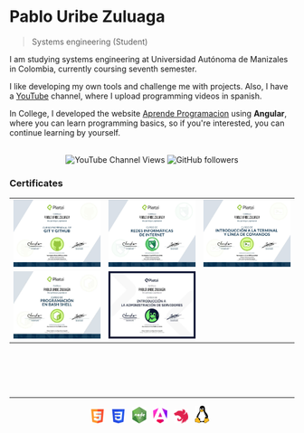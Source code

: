 # Pablo Uribe Zuluaga
>  Systems engineering (Student)

I am studying systems engineering at Universidad Autónoma de Manizales in Colombia, currently coursing seventh semester.

I like developing my own tools and challenge me with projects.
Also, I have a [YouTube](https://www.youtube.com/channel/UC62Vw-ATtv01Pgk2yHvLjdg) channel, where I upload programming videos in spanish.

In College, I developed the website [Aprende Programacion](https://pablouz.github.io/AprendeProgramacion) using <strong>Angular</strong>, where you can learn programming basics, so if you're interested, you can continue learning by yourself.
<br>
<br>

<div align="center">

![YouTube Channel Views](https://img.shields.io/youtube/channel/views/UC62Vw-ATtv01Pgk2yHvLjdg?label=YOUTUBE&style=for-the-badge)&nbsp;![GitHub followers](https://img.shields.io/github/followers/PabloUZ?label=GitHub&style=for-the-badge)

</div>

### Certificates

<table style="width:100%; border:none; gap: 0px;">
  <tr>
    <td style="border:none;"><img src="images/git.jpg"></td>
    <td style="border:none;"><img src="images/redes.jpg"></td>
    <td style="border:none;"><img src="images/terminal.jpg"></td>
  </tr>
  <tr>
    <td style="border:none;"><img src="images/bash-scripting.png"></td>
    <td style="border:none;"><img src="images/intro-servidores.png"></td>
  </tr>
</table>

<br>
<br>
<br>
<br>
<hr>
<div align="center">
    <img src="images/html.png" width="5%" title="HTML">&nbsp;&nbsp;
    <img src="images/css.png" width="5%" title="CSS">&nbsp;&nbsp;
    <img src="images/node.png" width="5%" title="NodeJS">&nbsp;&nbsp;
    <img src="images/angular.png" width="5%" title="Angular">&nbsp;&nbsp;
    <img src="images/nest.png" width="5%" title="NestJS">&nbsp;&nbsp;
    <img src="images/linux.png" width="5%" title="Linux">&nbsp;&nbsp;
</div>

